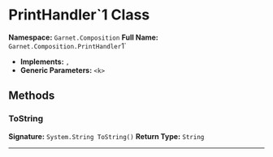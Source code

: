 # PrintHandler`1 Class

**Namespace:** `Garnet.Composition`
**Full Name:** `Garnet.Composition.PrintHandler`1`
- **Implements:** ``, ``
- **Generic Parameters:** `<k>`

## Methods

### ToString

**Signature:** `System.String ToString()`
**Return Type:** `String`

---